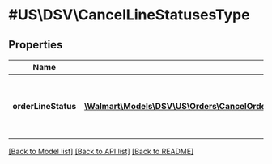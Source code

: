 # #US\DSV\CancelLineStatusesType

## Properties

Name | Type | Description | Notes
------------ | ------------- | ------------- | -------------
**orderLineStatus** | [**\Walmart\Models\DSV\US\Orders\CancelOrderLinesRequestOrderLinesOrderLineInnerOrderLineStatusesOrderLineStatusInner[]**](CancelOrderLinesRequestOrderLinesOrderLineInnerOrderLineStatusesOrderLineStatusInner.md) | List of details about the cancellation status update |


[[Back to Model list]](../) [[Back to API list]](../../Api/US/DSV) [[Back to README]](../../README.md)
